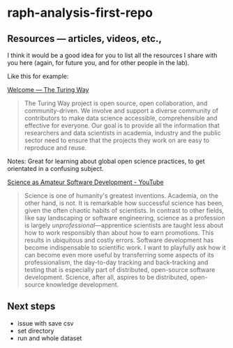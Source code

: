 # raph-analysis-first-repo

## Resources — articles, videos, etc., 

I think it would be a good idea for you to list all the resources I share with you here (again, for future you, and for other people in the lab). 

Like this for example: 

[Welcome — The Turing Way](https://the-turing-way.netlify.app/welcome) 

> The Turing Way project is open source, open collaboration, and community-driven. We involve and support a diverse community of contributors to make data science accessible, comprehensible and effective for everyone. Our goal is to provide all the information that researchers and data scientists in academia, industry and the public sector need to ensure that the projects they work on are easy to reproduce and reuse.

Notes: Great for learning about global open science practices, to get orientated in a confusing subject. 

[Science as Amateur Software Development - YouTube](https://www.youtube.com/watch?v=zwRdO9_GGhY) 

> Science is one of humanity's greatest inventions. Academia, on the other hand, is not. It is remarkable how successful science has been, given the often chaotic habits of scientists. In contrast to other fields, like say landscaping or software engineering, science as a profession is largely *unprofessional*—apprentice scientists are taught less about how to work responsibly than about how to earn promotions. This results in ubiquitous and costly errors. Software development has become indispensable to scientific work. I want to playfully ask how it can become even more useful by transferring some aspects of its professionalism, the day-to-day tracking and back-tracking and testing that is especially part of distributed, open-source software development. Science, after all, aspires to be distributed, open-source knowledge development.



## Next steps 

- issue with save csv 
- set directory 
- run and whole dataset 

	
